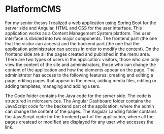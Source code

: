 # PlatformCMS

For my senior thesys I realized a web application using Spring Boot for the server side and Angular, HTML and CSS for the user interface. This application works as a Content 
Management System platform.  The user interface is divided into two major components. The frontend part (the one that the visitor can access) and the backend part 
(the one that the application administrator can access in order to modify the content). On the frontend side are all the pages created and published in the menu area. 
There are two types of users in the application: visitors, those who can only view the content of the site and administrators, those who can change the content of the application 
and how the elements appear on the page.
The administrator has access to the following features: creating and editing a page, editing pages that appear in the menu, adding media ﬁles, editing or adding templates, 
managing and adding users.

The Code folder contains the Java code for the server side. The code is structured in microservices.
The Angular Dashboard folder contains the JavaScript code for the backend part of the application, where the admin can change the content of the pages.
The Angular Landing folder contains the JavaScript code for the frontend part of the application, where all the pages createad or modified are displayed for any user who accesses 
the link. 
